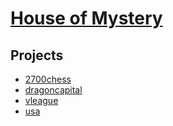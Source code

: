# [House of Mystery](https://houseofmystery.github.io)

## Projects

- [2700chess](https://2700chess.vercel.app)
- [dragoncapital](https://dragoncapital.vercel.app)
- [vleague](https://vleague.vercel.app)
- [usa](https://usa.vercel.app)
